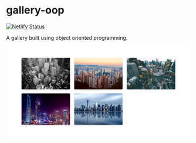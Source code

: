 # gallery-oop

[![Netlify Status](https://api.netlify.com/api/v1/badges/efe5048b-8353-437d-9144-7f07c036ae7e/deploy-status)](https://app.netlify.com/sites/gallery-object-oriented/deploys)

A gallery built using object oriented programming.

![Preview](https://github.com/Hrodberht/gallery-oop/blob/main/desktop-preview.png)
